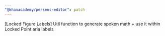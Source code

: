 ```yaml
---
"@khanacademy/perseus-editor": patch
---
```


[Locked Figure Labels] Util function to generate spoken math + use it within Locked Point aria labels
